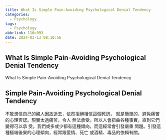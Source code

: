 ```yaml
---
title: What Is Simple Pain-Avoiding Psychological Denial Tendency
categories:
  - Psychology
tags:
  - Psychology
abbrlink: 116c993
date: 2024-03-13 08:10:56
---
```

What Is Simple Pain-Avoiding Psychological Denial Tendency
-----------------------------------------------------------------------------------------------
<!--more-->
What Is Simple Pain-Avoiding Psychological Denial Tendency

Simple Pain-Avoiding Psychological Denial Tendency
-----------------------------------------------------------------------------------------------
不敢想信自己的親人因故逝去，依然拒絕相信這個死訊，
就是簡單的、避免痛苦的心理否認。現實太過痛苦，令人
無法承受。所以人會扭曲各種事實，直到它們變得可以承
受。我們或多或少都有這種傾向，而這經常會引發嚴重
問題。引發這種極端後果的心理傾向，經常跟愛情、死亡
或酒精、毒品的依賴有關。